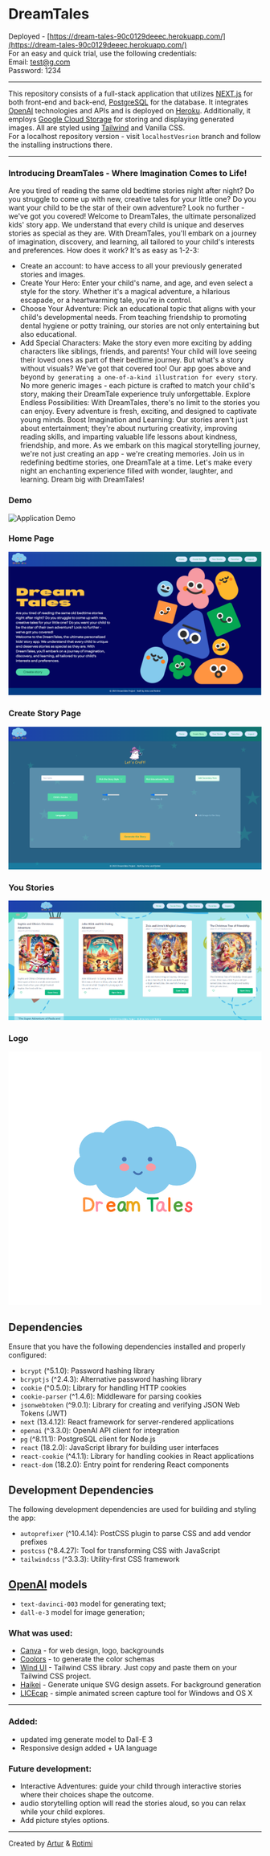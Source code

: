 # DreamTales 
Deployed - [https://dream-tales-90c0129deeec.herokuapp.com/](https://dream-tales-90c0129deeec.herokuapp.com/) <br/>
For an easy and quick trial, use the following credentials: <br/>
Email: test@g.com<br/>
Password: 1234
___
This repository consists of a full-stack application that utilizes [NEXT.js](https://nextjs.org/) for both front-end and back-end,  [PostgreSQL](https://www.postgresql.org/) for the database. It integrates [OpenAI](https://platform.openai.com/overview) technologies and APIs and is deployed on [Heroku](https://www.heroku.com/home). Additionally, it employs [Google Cloud Storage](https://cloud.google.com/?hl=en) for storing and displaying generated images. All are styled using [Tailwind](https://tailwindcss.com/) and Vanilla CSS.<br/>
For a localhost repository version - visit ```localhostVesrion``` branch and follow the installing instructions there.
___
### Introducing DreamTales - Where Imagination Comes to Life!
Are you tired of reading the same old bedtime stories night after night? Do you struggle to come up with new, creative tales for your little one? Do you want your child to be the star of their own adventure? Look no further - we've got you covered!
Welcome to DreamTales, the ultimate personalized kids' story app. We understand that every child is unique and deserves stories as special as they are. With DreamTales, you'll embark on a journey of imagination, discovery, and learning, all tailored to your child's interests and preferences.
How does it work? It's as easy as 1-2-3:
- Create an account: to have access to all your previously generated stories and images.
- Create Your Hero: Enter your child's name, and age, and even select a style for the story. Whether it's a magical adventure, a hilarious escapade, or a heartwarming tale, you're in control.
- Choose Your Adventure: Pick an educational topic that aligns with your child's developmental needs. From teaching friendship to promoting dental hygiene or potty training, our stories are not only entertaining but also educational.
- Add Special Characters: Make the story even more exciting by adding characters like siblings, friends, and parents! Your child will love seeing their loved ones as part of their bedtime journey.
But what's a story without visuals? We've got that covered too! Our app goes above and beyond ```by generating a one-of-a-kind illustration for every story```. No more generic images - each picture is crafted to match your child's story, making their DreamTale experience truly unforgettable.
Explore Endless Possibilities: With DreamTales, there's no limit to the stories you can enjoy. Every adventure is fresh, exciting, and designed to captivate young minds.
Boost Imagination and Learning: Our stories aren't just about entertainment; they're about nurturing creativity, improving reading skills, and imparting valuable life lessons about kindness, friendship, and more.
As we embark on this magical storytelling journey, we're not just creating an app - we're creating memories. Join us in redefining bedtime stories, one DreamTale at a time. Let's make every night an enchanting experience filled with wonder, laughter, and learning. Dream big with DreamTales!
### Demo
![Application Demo](./public/docs/dreamTales.gif)
### Home Page
![Home Page](./public/docs/HomeScreen.png)
### Create Story Page
![Create Story Page](./public/docs/CreateStory.png)
### You Stories
![Your Stories Page](./public/docs/yourStories.png)
### Logo
![DreamTales logo](./public/docs/design/logo/cloudBlueText.svg)
## Dependencies
Ensure that you have the following dependencies installed and properly configured:
- `bcrypt` (^5.1.0): Password hashing library
- `bcryptjs` (^2.4.3): Alternative password hashing library
- `cookie` (^0.5.0): Library for handling HTTP cookies
- `cookie-parser` (^1.4.6): Middleware for parsing cookies
- `jsonwebtoken` (^9.0.1): Library for creating and verifying JSON Web Tokens (JWT)
- `next` (13.4.12): React framework for server-rendered applications
- `openai` (^3.3.0): OpenAI API client for integration
- `pg` (^8.11.1): PostgreSQL client for Node.js
- `react` (18.2.0): JavaScript library for building user interfaces
- `react-cookie` (^4.1.1): Library for handling cookies in React applications
- `react-dom` (18.2.0): Entry point for rendering React components
## Development Dependencies
The following development dependencies are used for building and styling the app:
- `autoprefixer` (^10.4.14): PostCSS plugin to parse CSS and add vendor prefixes
- `postcss` (^8.4.27): Tool for transforming CSS with JavaScript
- `tailwindcss` (^3.3.3): Utility-first CSS framework


## [OpenAI](https://platform.openai.com/overview) models
- `text-davinci-003` model for generating text;
- `dall-e-3` model for image generation;

### What was used:
* [Canva](https://www.canva.com/) - for web design, logo, backgrounds
* [Coolors](https://coolors.co/) - to generate the color schemas
* [Wind UI](https://wind-ui.com/) - Tailwind CSS library. Just copy and paste them on your Tailwind CSS project.
* [Haikei](https://app.haikei.app/) - Generate unique SVG design assets. For background generation
* [LICEcap](https://www.cockos.com/licecap/) - simple animated screen capture tool for Windows and OS X
---
### Added: 
- updated img generate model to Dall-E 3
- Responsive design added + UA language
### Future development:
- Interactive Adventures:  guide your child through interactive stories where their choices shape the outcome. 
- audio storytelling option will read the stories aloud, so you can relax while your child explores.
- Add picture styles options.
___
Created by [Artur](https://github.com/mr-Arturio) & [Rotimi](https://github.com/osuntol)
